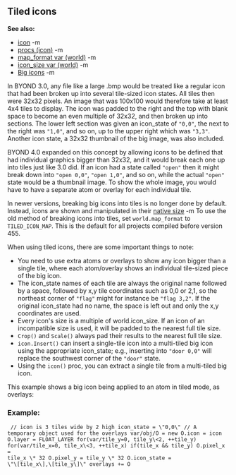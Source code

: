 ## Tiled icons
**See also:**
*   [icon](/ref/icon.md) -m
*   [procs (icon)](/ref/icon/proc.md) -m
*   [map_format var (world)](/ref/world/var/map_format.md) -m
*   [icon_size var (world)](/ref/world/var/icon_size.md) -m
*   [Big icons](/ref/%7Bnotes%7D/big-icons.md) -m


In BYOND 3.0, any file like a large .bmp would be treated like
a regular icon that had been broken up into several tile-sized icon
states. All tiles then were 32x32 pixels. An image that was 100x100
would therefore take at least 4x4 tiles to display. The icon was padded
to the right and the top with blank space to become an even multiple of
32x32, and then broken up into sections. The lower left section was
given an icon_state of `"0,0"`, the next to the right was `"1,0"`, and
so on, up to the upper right which was `"3,3"`. Another icon state, a
32x32 thumbnail of the big image, was also included. 

BYOND 4.0
expanded on this concept by allowing icons to be defined that had
individual graphics bigger than 32x32, and it would break each one up
into tiles just like 3.0 did. If an icon had a state called `"open"`
then it might break down into `"open 0,0"`, `"open 1,0"`, and so on,
while the actual `"open"` state would be a thumbnail image. To show the
whole image, you would have to have a separate atom or overlay for each
individual tile. 

In newer versions, breaking big icons into
tiles is no longer done by default. Instead, icons are shown and
manipulated in their [native size](/ref/%7Bnotes%7D/big-icons.md) -m To use the
old method of breaking icons into tiles, set `world.map_format` to
`TILED_ICON_MAP`. This is the default for all projects compiled before
version 455. 

When using tiled icons, there are some important
things to note:
-   You need to use extra atoms or overlays to show any icon bigger than
    a single tile, where each atom/overlay shows an individual
    tile-sized piece of the big icon.
-   The icon_state names of each tile are always the original name
    followed by a space, followed by x,y tile coordinates such as 0,0 or
    2,1, so the northeast corner of `"flag"` might for instance be
    `"flag 3,2"`. If the original icon_state had no name, the space is
    left out and only the x,y coordinates are used.
-   Every icon\'s size is a multiple of world.icon_size. If an icon of
    an incompatible size is used, it will be padded to the nearest full
    tile size.
-   `Crop()` and `Scale()` always pad their results to the nearest full
    tile size.
-   `icon.Insert()` can insert a single-tile icon into a multi-tiled big
    icon using the appropriate icon_state; e.g., inserting into
    `"door 0,0"` will replace the southwest corner of the `"door"`
    state.
-   Using the `icon()` proc, you can extract a single tile from a
    multi-tiled big icon.


This example shows a big icon being applied to an atom in tiled
mode, as overlays:
### Example:

```
 // icon is 3 tiles wide by 2 high icon_state = \"0,0\" // A
temporary object used for the overlays var/obj/O = new O.icon = icon
O.layer = FLOAT_LAYER for(var/tile_y=0, tile_y\<2, ++tile_y)
for(var/tile_x=0, tile_x\<3, ++tile_x) if(tile_x && tile_y) O.pixel_x =
tile_x \* 32 O.pixel_y = tile_y \* 32 O.icon_state =
\"\[tile_x\],\[tile_y\]\" overlays += O 
```
